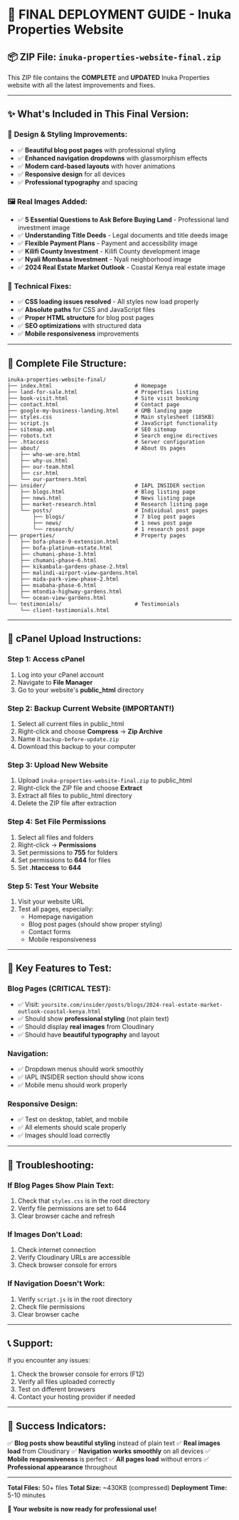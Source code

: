 # 🚀 FINAL DEPLOYMENT GUIDE - Inuka Properties Website

## 📦 **ZIP File: `inuka-properties-website-final.zip`**

This ZIP file contains the **COMPLETE** and **UPDATED** Inuka Properties website with all the latest improvements and fixes.

---

## ✨ **What's Included in This Final Version:**

### 🎨 **Design & Styling Improvements:**
- ✅ **Beautiful blog post pages** with professional styling
- ✅ **Enhanced navigation dropdowns** with glassmorphism effects
- ✅ **Modern card-based layouts** with hover animations
- ✅ **Responsive design** for all devices
- ✅ **Professional typography** and spacing

### 🖼️ **Real Images Added:**
- ✅ **5 Essential Questions to Ask Before Buying Land** - Professional land investment image
- ✅ **Understanding Title Deeds** - Legal documents and title deeds image
- ✅ **Flexible Payment Plans** - Payment and accessibility image
- ✅ **Kilifi County Investment** - Kilifi County development image
- ✅ **Nyali Mombasa Investment** - Nyali neighborhood image
- ✅ **2024 Real Estate Market Outlook** - Coastal Kenya real estate image

### 🔧 **Technical Fixes:**
- ✅ **CSS loading issues resolved** - All styles now load properly
- ✅ **Absolute paths** for CSS and JavaScript files
- ✅ **Proper HTML structure** for blog post pages
- ✅ **SEO optimizations** with structured data
- ✅ **Mobile responsiveness** improvements

---

## 📁 **Complete File Structure:**

```
inuka-properties-website-final/
├── index.html                          # Homepage
├── land-for-sale.html                  # Properties listing
├── book-visit.html                     # Site visit booking
├── contact.html                        # Contact page
├── google-my-business-landing.html     # GMB landing page
├── styles.css                          # Main stylesheet (185KB)
├── script.js                           # JavaScript functionality
├── sitemap.xml                         # SEO sitemap
├── robots.txt                          # Search engine directives
├── .htaccess                           # Server configuration
├── about/                              # About Us pages
│   ├── who-we-are.html
│   ├── why-us.html
│   ├── our-team.html
│   ├── csr.html
│   └── our-partners.html
├── insider/                            # IAPL INSIDER section
│   ├── blogs.html                      # Blog listing page
│   ├── news.html                       # News listing page
│   ├── market-research.html            # Research listing page
│   └── posts/                          # Individual post pages
│       ├── blogs/                      # 7 blog post pages
│       ├── news/                       # 1 news post page
│       └── research/                   # 1 research post page
├── properties/                         # Property pages
│   ├── bofa-phase-9-extension.html
│   ├── bofa-platinum-estate.html
│   ├── chumani-phase-3.html
│   ├── chumani-phase-6.html
│   ├── kikambala-gardens-phase-2.html
│   ├── malindi-airport-view-gardens.html
│   ├── mida-park-view-phase-2.html
│   ├── msabaha-phase-6.html
│   ├── mtondia-highway-gardens.html
│   └── ocean-view-gardens.html
└── testimonials/                       # Testimonials
    └── client-testimonials.html
```

---

## 🚀 **cPanel Upload Instructions:**

### **Step 1: Access cPanel**
1. Log into your cPanel account
2. Navigate to **File Manager**
3. Go to your website's **public_html** directory

### **Step 2: Backup Current Website (IMPORTANT!)**
1. Select all current files in public_html
2. Right-click and choose **Compress** → **Zip Archive**
3. Name it `backup-before-update.zip`
4. Download this backup to your computer

### **Step 3: Upload New Website**
1. Upload `inuka-properties-website-final.zip` to public_html
2. Right-click the ZIP file and choose **Extract**
3. Extract all files to public_html directory
4. Delete the ZIP file after extraction

### **Step 4: Set File Permissions**
1. Select all files and folders
2. Right-click → **Permissions**
3. Set permissions to **755** for folders
4. Set permissions to **644** for files
5. Set **.htaccess** to **644**

### **Step 5: Test Your Website**
1. Visit your website URL
2. Test all pages, especially:
   - Homepage navigation
   - Blog post pages (should show proper styling)
   - Contact forms
   - Mobile responsiveness

---

## 🎯 **Key Features to Test:**

### **Blog Pages (CRITICAL TEST):**
- ✅ Visit: `yoursite.com/insider/posts/blogs/2024-real-estate-market-outlook-coastal-kenya.html`
- ✅ Should show **professional styling** (not plain text)
- ✅ Should display **real images** from Cloudinary
- ✅ Should have **beautiful typography** and layout

### **Navigation:**
- ✅ Dropdown menus should work smoothly
- ✅ IAPL INSIDER section should show icons
- ✅ Mobile menu should work properly

### **Responsive Design:**
- ✅ Test on desktop, tablet, and mobile
- ✅ All elements should scale properly
- ✅ Images should load correctly

---

## 🔧 **Troubleshooting:**

### **If Blog Pages Show Plain Text:**
1. Check that `styles.css` is in the root directory
2. Verify file permissions are set to 644
3. Clear browser cache and refresh

### **If Images Don't Load:**
1. Check internet connection
2. Verify Cloudinary URLs are accessible
3. Check browser console for errors

### **If Navigation Doesn't Work:**
1. Verify `script.js` is in the root directory
2. Check file permissions
3. Clear browser cache

---

## 📞 **Support:**

If you encounter any issues:
1. Check the browser console for errors (F12)
2. Verify all files uploaded correctly
3. Test on different browsers
4. Contact your hosting provider if needed

---

## 🎉 **Success Indicators:**

✅ **Blog posts show beautiful styling** instead of plain text
✅ **Real images load** from Cloudinary
✅ **Navigation works smoothly** on all devices
✅ **Mobile responsiveness** is perfect
✅ **All pages load** without errors
✅ **Professional appearance** throughout

---

**Total Files:** 50+ files
**Total Size:** ~430KB (compressed)
**Deployment Time:** 5-10 minutes

**🚀 Your website is now ready for professional use!**
